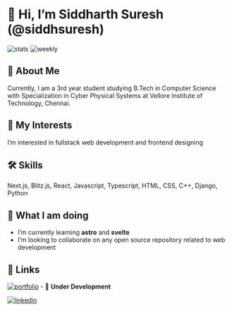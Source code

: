 # 👋 Hi, I’m Siddharth Suresh (@siddhsuresh)
![stats](https://github-readme-stats.vercel.app/api?username=siddhsuresh&theme=gotham&show_icons=true)
![weekly](https://github-readme-streak-stats.herokuapp.com/?user=siddhsuresh&theme=blueberry)

## 🚀 About Me
Currently, I am a 3rd year student studying B.Tech in Computer Science with Specialization in Cyber Physical Systems at Vellore Institute of Technology, Chennai. 
## 👀 My Interests
I’m interested in fullstack web development and frontend designing
## 🛠 Skills
Next.js, Blitz.js, React, Javascript, Typescript, HTML, CSS, C++, Django, Python
## 🌱 What I am doing
- I’m currently learning **astro** and **svelte**
- I’m looking to collaborate on any open source repository related to web development

## 🔗 Links
[![portfolio](https://img.shields.io/badge/my_portfolio-000?style=for-the-badge&logo=ko-fi&logoColor=white)](https://github.com/siddhsuresh/) - 🚧 **Under Development**

[![linkedin](https://img.shields.io/badge/linkedin-0A66C2?style=for-the-badge&logo=linkedin&logoColor=white)](https://www.linkedin.com/in/siddharth-sureshn/)

<!---
siddhsuresh/siddhsuresh is a ✨ special ✨ repository because its `README.md` (this file) appears on your GitHub profile.
You can click the Preview link to take a look at your changes.
--->
